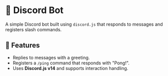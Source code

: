 # 🚀 Discord Bot  

A simple Discord bot built using `discord.js` that responds to messages and registers slash commands.

## 📌 Features
- Replies to messages with a greeting.
- Registers a `/ping` command that responds with "Pong!".
- Uses **Discord.js v14** and supports interaction handling.